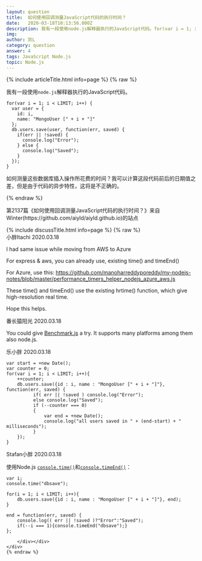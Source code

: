 ```yaml
---
layout: question
title:  如何使用回调测量JavaScript代码的执行时间？
date:   2020-03-18T10:13:56.000Z
description: 我有一段使用node.js解释器执行的JavaScript代码。for(var i = 1; i < LIMIT; i++) {  var user...
img: 
author: 凯L
category: question
answer: 4
tags: JavaScript Node.js
topic: Node.js
---
```

<div class="article-root">
  <div class="article">
    {% include articleTitle.html info=page %}
    {% raw %}
    <div class="article-content"><p><font style="vertical-align: inherit;"><font style="vertical-align: inherit;">我有一段使用</font></font><code>node.js</code><font style="vertical-align: inherit;"><font style="vertical-align: inherit;">解释器</font><font style="vertical-align: inherit;">执行的JavaScript代码</font><font style="vertical-align: inherit;">。</font></font></p>

<pre class="lang-js prettyprint-override"><code>for(var i = 1; i &lt; LIMIT; i++) {<font></font>
  var user = {<font></font>
    id: i,<font></font>
    name: "MongoUser [" + i + "]"<font></font>
  };<font></font>
  db.users.save(user, function(err, saved) {<font></font>
    if(err || !saved) {<font></font>
      console.log("Error");<font></font>
    } else {<font></font>
      console.log("Saved");<font></font>
    }<font></font>
  });<font></font>
}<font></font>
</code></pre>

<p><font style="vertical-align: inherit;"><font style="vertical-align: inherit;">如何测量这些数据库插入操作所花费的时间？</font><font style="vertical-align: inherit;">我可以计算这段代码前后的日期值之差，但是由于代码的异步特性，这将是不正确的。</font></font></p></div>
    {% endraw %}
  </div>
  <p class="winter_mark">第2137篇《如何使用回调测量JavaScript代码的执行时间？》来自Winter(https://github.com/aiyld/aiyld.github.io)的站点</p>
  <div class="discuss-wrapper">
    {% include discussTitle.html info=page %}
    {% raw %}
    <div class="discuss-list">
    <div class="discuss-item">
        <div class="discuss-parent">
          <div class="discuss-meta">
            <span class="discuss-user">小胖Itachi</span>
            <span class="discuss-time">2020.03.18</span>
          </div>
          <div class="discuss-comment"><p>I had same issue while moving from AWS to Azure</p>

<p>For express &amp; aws, you can already use, existing time() and timeEnd()</p>

<p>For Azure, use this:
<a href="https://github.com/manoharreddyporeddy/my-nodejs-notes/blob/master/performance_timers_helper_nodejs_azure_aws.js" rel="nofollow noreferrer">https://github.com/manoharreddyporeddy/my-nodejs-notes/blob/master/performance_timers_helper_nodejs_azure_aws.js</a></p>

<p>These time() and timeEnd() use the existing hrtime() function, which give high-resolution real time.</p>

<p>Hope this helps.</p></div>
        </div></div><div class="discuss-item">
        <div class="discuss-parent">
          <div class="discuss-meta">
            <span class="discuss-user">番长猿阳光</span>
            <span class="discuss-time">2020.03.18</span>
          </div>
          <div class="discuss-comment"><p>You could give <a href="http://benchmarkjs.com/" rel="nofollow">Benchmark.js</a> a try. It supports many platforms among them also node.js. </p></div>
        </div></div><div class="discuss-item">
        <div class="discuss-parent">
          <div class="discuss-meta">
            <span class="discuss-user">乐小胖</span>
            <span class="discuss-time">2020.03.18</span>
          </div>
          <div class="discuss-comment"><pre><code>var start = +new Date();<font></font>
var counter = 0;<font></font>
for(var i = 1; i &lt; LIMIT; i++){<font></font>
    ++counter;<font></font>
    db.users.save({id : i, name : "MongoUser [" + i + "]"}, function(err, saved) {<font></font>
          if( err || !saved ) console.log("Error");<font></font>
          else console.log("Saved");<font></font>
          if (--counter === 0) <font></font>
          {<font></font>
              var end = +new Date();<font></font>
              console.log("all users saved in " + (end-start) + " milliseconds");<font></font>
          }<font></font>
    });<font></font>
}<font></font>
</code></pre></div>
        </div></div><div class="discuss-item">
        <div class="discuss-parent">
          <div class="discuss-meta">
            <span class="discuss-user">Stafan小胖</span>
            <span class="discuss-time">2020.03.18</span>
          </div>
          <div class="discuss-comment"><p><font style="vertical-align: inherit;"><font style="vertical-align: inherit;">使用Node.js </font></font><a href="http://nodejs.org/api/console.html#console_console_time_label"><code>console.time()</code></a><font style="vertical-align: inherit;"><font style="vertical-align: inherit;">和</font></font><a href="http://nodejs.org/api/console.html#console_console_timeend_label"><code>console.timeEnd()</code></a><font style="vertical-align: inherit;"><font style="vertical-align: inherit;">：</font></font></p>

<pre><code>var i;<font></font>
console.time("dbsave");<font></font>
<font></font>
for(i = 1; i &lt; LIMIT; i++){<font></font>
    db.users.save({id : i, name : "MongoUser [" + i + "]"}, end);<font></font>
}<font></font>
<font></font>
end = function(err, saved) {<font></font>
    console.log(( err || !saved )?"Error":"Saved");<font></font>
    if(--i === 1){console.timeEnd("dbsave");}<font></font>
};<font></font>
</code></pre></div>
        </div></div>
    </div>
    {% endraw %}
  </div>
<div>
